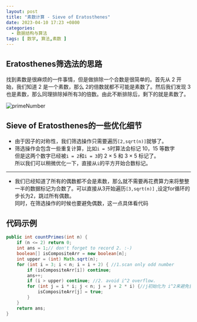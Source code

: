 ```yaml
---
layout: post
title: "素数计算 - Sieve of Eratosthenes"
date: 2023-04-10 17:23 +0800
categories:
  - 数据结构与算法
tags: [ 数学, 算法,素数 ]
---
```


## Eratosthenes筛选法的思路

找到素数是很麻烦的一件事情，但是做排除一个合数是很简单的。首先从 2 开始，我们知道 2 是一个素数，那么 2的倍数就都不可能是素数了。然后我们发现
3 也是素数，那么同理排除掉所有3的倍数。由此不断排除后，剩下的就是素数了。

![primeNumber](https://cdn.staticaly.com/gh/TonyMarsh31/image-hosting@master/Blog/数据结构与算法/primeNumber.1o7p9a3q9934.gif)

## Sieve of Eratosthenes的一些优化细节

+ 由于因子的对称性，我们筛选操作只需要遍历`[2,sqrt(n)]`就够了。
+ 筛选操作会包含一些重复计算，比如`i = 5`时算法会标记 10，15 等数字  
  但是这两个数字已经被`i = 2`和`i = 3`的 2 × 5 和 3 × 5 标记了。  
  所以我们可以稍微优化一下，直接从`i`的平方开始合数标记。

----

+ 我们已经知道了所有的偶数都不会是素数，那么就不需要再花费算力来将整整一半的数据标记为合数了。可以直接从3开始遍历`[3,sqrt(n)]`
,设定for循环的步长为2，跳过所有偶数。  
同时，在筛选操作的时候也要避免偶数，这一点具体看代码

## 代码示例

```java
public int countPrimes(int n) {
    if (n <= 2) return 0;
    int ans = 1;// don't forget to record 2. :-)
    boolean[] isCompositeArr = new boolean[n]; 
    int upper = (int) Math.sqrt(n);
    for (int i = 3; i < n; i = i + 2) { //1.scan only odd number
        if (isCompositeArr[i]) continue;
        ans++;
        if (i > upper) continue; //2. avoid i^2 overflow.
        for (int j = i * i; j < n; j = j + 2 * i) {//j初始化为 i^2来避免重复计算，同事j每次增加2i,来跳过偶数，保持j只标记奇数。
            isCompositeArr[j] = true;
        }
    }
    return ans;
}
```
